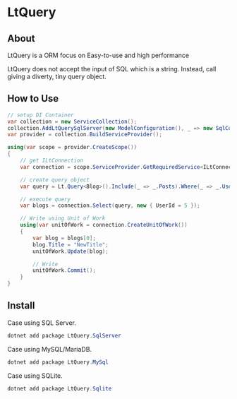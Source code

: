 # LtQuery

## About

LtQuery is a ORM focus on Easy-to-use and high performance

LtQuery does not accept the input of SQL which is a string.
Instead, call giving a diverty, tiny query object.

## How to Use

```csharp
// setup DI Container
var collection = new ServiceCollection();
collection.AddLtQuerySqlServer(new ModelConfiguration(), _ => new SqlConnection(/*ConnectionString*/));
var provider = collection.BuildServiceProvider();

using(var scope = provider.CreateScope())
{
	// get ILtConnection
	var connection = scope.ServiceProvider.GetRequiredService<ILtConnection>();

	// create query object
	var query = Lt.Query<Blog>().Include(_ => _.Posts).Where(_ => _.UserId == Lt.Arg<int>("UserId")).OrderBy(_ => _.Date).Take(20);

	// execute query
	var blogs = connection.Select(query, new { UserId = 5 });

	// Write using Unit of Work
	using(var unitOfWork = connection.CreateUnitOfWork())
	{
		var blog = blogs[0];
		blog.Title = "NewTitle";
		unitOfWork.Update(blog);

		// Write
		unitOfWork.Commit();
	}
}
```

## Install

Case using SQL Server.

```powershell
dotnet add package LtQuery.SqlServer
```

Case using MySQL/MariaDB.

```powershell
dotnet add package LtQuery.MySql
```

Case using SQLite.

```powershell
dotnet add package LtQuery.Sqlite
```

